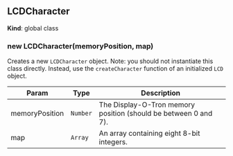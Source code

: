 <a name="LCDCharacter"></a>
## LCDCharacter
**Kind**: global class  
<a name="new_LCDCharacter_new"></a>
### new LCDCharacter(memoryPosition, map)
Creates a new `LCDCharacter` object.
Note: you should not instantiate this class directly. Instead, use the `createCharacter` function of an initialized `LCD` object.


| Param | Type | Description |
| --- | --- | --- |
| memoryPosition | <code>Number</code> | The Display-O-Tron memory position (should be between 0 and 7). |
| map | <code>Array</code> | An array containing eight 8-bit integers. |

